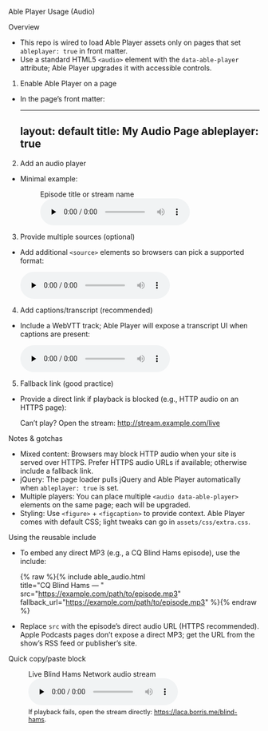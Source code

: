 Able Player Usage (Audio)

Overview
- This repo is wired to load Able Player assets only on pages that set `ableplayer: true` in front matter.
- Use a standard HTML5 `<audio>` element with the `data-able-player` attribute; Able Player upgrades it with accessible controls.

1) Enable Able Player on a page
- In the page’s front matter:

  ---
  layout: default
  title: My Audio Page
  ableplayer: true
  ---

2) Add an audio player
- Minimal example:

  <figure class="audio-player">
    <figcaption>Episode title or stream name</figcaption>
    <audio data-able-player preload="none" controls aria-label="Episode title or stream name">
      <source src="https://example.com/path/audio.mp3" type="audio/mpeg">
    </audio>
  </figure>

3) Provide multiple sources (optional)
- Add additional `<source>` elements so browsers can pick a supported format:

  <audio data-able-player preload="none" controls aria-label="Episode title or stream name">
    <source src=".../audio.mp3" type="audio/mpeg">
    <source src=".../audio.ogg" type="audio/ogg">
  </audio>

4) Add captions/transcript (recommended)
- Include a WebVTT track; Able Player will expose a transcript UI when captions are present:

  <audio data-able-player preload="none" controls aria-label="Episode title or stream name">
    <source src=".../audio.mp3" type="audio/mpeg">
    <track kind="captions" src="/assets/captions/ep1.vtt" srclang="en" label="English">
  </audio>

5) Fallback link (good practice)
- Provide a direct link if playback is blocked (e.g., HTTP audio on an HTTPS page):

  <p class="audio-fallback">
    Can’t play? Open the stream:
    <a href="http://stream.example.com/live">http://stream.example.com/live</a>
  </p>

Notes & gotchas
- Mixed content: Browsers may block HTTP audio when your site is served over HTTPS. Prefer HTTPS audio URLs if available; otherwise include a fallback link.
- jQuery: The page loader pulls jQuery and Able Player automatically when `ableplayer: true` is set.
- Multiple players: You can place multiple `<audio data-able-player>` elements on the same page; each will be upgraded.
- Styling: Use `<figure>` + `<figcaption>` to provide context. Able Player comes with default CSS; light tweaks can go in `assets/css/extra.css`.

Using the reusable include
- To embed any direct MP3 (e.g., a CQ Blind Hams episode), use the include:

  {% raw %}{% include able_audio.html \
     title="CQ Blind Hams — <Episode Title>" \
     src="https://example.com/path/to/episode.mp3" \
     fallback_url="https://example.com/path/to/episode.mp3" %}{% endraw %}

- Replace `src` with the episode’s direct audio URL (HTTPS recommended). Apple Podcasts pages don’t expose a direct MP3; get the URL from the show’s RSS feed or publisher’s site.

Quick copy/paste block

<figure class="audio-player">
  <figcaption>Live Blind Hams Network audio stream</figcaption>
  <audio data-able-player preload="none" controls aria-label="Live Blind Hams Network audio stream">
    <source src="https://laca.borris.me/blind-hams" type="audio/mpeg">
  </audio>
  <p class="audio-fallback" style="font-size:.9em;margin-top:.4rem">
    If playback fails, open the stream directly:
    <a href="https://laca.borris.me/blind-hams">https://laca.borris.me/blind-hams</a>.
  </p>
</figure>
